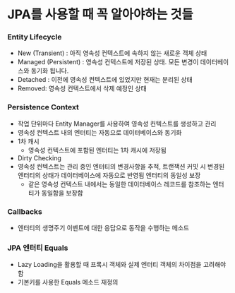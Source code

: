 # JPA를 사용할 때 꼭 알아야하는 것들

### Entity Lifecycle

- New (Transient) : 아직 영속성 컨텍스트에 속하지 않는 새로운 객체 상태
- Managed (Persistent) : 영속성 컨텍스트에 저장된 상태. 모든 변경이 데이터베이스와 동기화 됩니다.
- Detached : 이전에 영속성 컨텍스트에 있었지만 현재는 분리된 상태
- Removed: 영속성 컨텍스트에서 삭제 예정인 상태

### Persistence Context

- 작업 단위마다 Entity Manager를 사용하여 영속성 컨텍스트를 생성하고 관리
- 영속성 컨텍스트 내의 엔터티는 자동으로 데이터베이스와 동기화
- 1차 캐시
    - 영속성 컨텍스트에 포함된 엔터티는 1차 캐시에 저장됨
- Dirty Checking
- 영속성 컨텍스트는 관리 중인 엔터티의 변경사항을 추적, 트랜잭션 커밋 시 변경된 엔터티의 상태가 데이터베이스에 자동으로 반영됨
  엔터티의 동일성 보장
    - 같은 영속성 컨텍스트 내에서는 동일한 데이터베이스 레코드를 참조하는 엔터티가 동일함을 보장함

### Callbacks

- 엔터티의 생명주기 이벤트에 대한 응답으로 동작을 수행하는 메소드

### JPA 엔터티 Equals

- Lazy Loading을 활용할 때 프록시 객체와 실제 엔터티 객체의 차이점을 고려해야 함
- 기본키를 사용한 Equals 메소드 재정의
